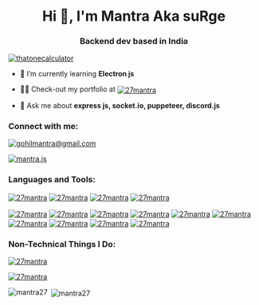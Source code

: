<h1 align="center">Hi 👋, I'm Mantra Aka suRge</h1>
<h3 align="center">Backend dev based in India</h3>


<a href="https://discord.gg/mG94DqX"><p><img align="center" src="https://discord.c99.nl/widget/theme-3/610432757113421834.png" alt="thatonecalculator"/></a>



- 🌱 I’m currently learning **Electron js**

- 👨‍💻 Check-out my portfolio at <a href="https://mantra.codes/" target="blank"><img align="center" src="https://img.shields.io/static/v1?&label=&message=mantra.codes/&color=36393f&" alt="27mantra"/></a>
<p>

- 💬 Ask me about **express js, socket.io, puppeteer, discord.js**


<h3 align="left">Connect with me:</h3>
<p align="left">
  <p>
  <a href="mailto:gohilmantra@gmail.com" target="blank"><img src="https://shields.io/badge/send_me-email-d44a3c?logo=gmail&style=for-the-badge" size=10% alt="gohilmantra@gmail.com"/></a>
  </p>
  
<a href="https://instagram.com/mantra.js" target="blank"><img align="center" src="https://img.shields.io/static/v1?logo=instagram&label=&message=Mantra.js&color=36393f&style=for-the-badge" alt="mantra.js"/></a>
</p>


<h3 align="left">Languages and Tools:</h3>
<p align="left"> 
  <a href="https://mantra.codes/" target="blank"><img align="center" src="https://img.shields.io/badge/npm-CB3837?style=for-the-badge&logo=npm&logoColor=white" alt="27mantra"/></a>
  <a href="https://mantra.codes/" target="blank"><img align="center" src="https://img.shields.io/badge/Node.js-339933?style=for-the-badge&logo=nodedotjs&logoColor=white" alt="27mantra"/></a>
  <a href="https://mantra.codes/" target="blank"><img align="center" src="https://img.shields.io/badge/Postman-FF6C37?style=for-the-badge&logo=Postman&logoColor=white" alt="27mantra"/></a>
  <a href="https://mantra.codes/" target="blank"><img align="center" src="https://img.shields.io/badge/Git-F05032?style=for-the-badge&logo=git&logoColor=white" alt="27mantra"/></a>
  
  <a href="https://mantra.codes/" target="blank"><img align="center" src="https://img.shields.io/badge/replit-667881?style=for-the-badge&logo=replit&logoColor=white" alt="27mantra"/></a>
  <a href="https://mantra.codes/" target="blank"><img align="center" src="https://img.shields.io/badge/manjaro-35BF5C?style=for-the-badge&logo=manjaro&logoColor=white" alt="27mantra"/></a>
  <a href="https://mantra.codes/" target="blank"><img align="center" src="https://img.shields.io/badge/Visual_Studio_Code-0078D4?style=for-the-badge&logo=visual%20studio%20code&logoColor=white" alt="27mantra"/></a>
  <a href="https://mantra.codes/" target="blank"><img align="center" src="https://img.shields.io/badge/HTML5-E34F26?style=for-the-badge&logo=html5&logoColor=white" alt="27mantra"/></a>
  <a href="https://mantra.codes/" target="blank"><img align="center" src="https://img.shields.io/badge/CSS3-1572B6?style=for-the-badge&logo=css3&logoColor=white" alt="27mantra"/></a>
  <a href="https://mantra.codes/" target="blank"><img align="center" src="https://img.shields.io/badge/JavaScript-323330?style=for-the-badge&logo=javascript&logoColor=F7DF1E" alt="27mantra"/></a>
  </a>
  <a href="https://mantra.codes/" target="blank"><img align="center" src="https://img.shields.io/badge/json-5E5C5C?style=for-the-badge&logo=json&logoColor=white" alt="27mantra"/></a>
  </a>
  <a href="https://mantra.codes/" target="blank"><img align="center" src="https://img.shields.io/badge/JavaScript-323330?style=for-the-badge&logo=javascript&logoColor=F7DF1E" alt="27mantra"/></a>
  </a>
  <a href="https://mantra.codes/" target="blank"><img align="center" src="https://img.shields.io/badge/C%2B%2B-00599C?style=for-the-badge&logo=c%2B%2B&logoColor=white" alt="27mantra"/></a>
  </a>
  <a href="https://mantra.codes/" target="blank"><img align="center" src="https://img.shields.io/badge/json-5E5C5C?style=for-the-badge&logo=json&logoColor=white" alt="27mantra"/></a>
  </a>
  </p>
  
   <h3 align="left">Non-Technical Things I Do:</h3>
   <p align="left"> 
  <a href="https://mantra.codes/" target="blank"><img align="center" src="https://img.shields.io/badge/Counter_Strike-000000?style=for-the-badge&logo=counter-strike&logoColor=white" alt="27mantra"/></a>
 
  <a href="https://mantra.codes/" target="blank"><img align="center" src="https://img.shields.io/badge/dogecoin-C2A633?style=for-the-badge&logo=dogecoin&logoColor=white" alt="27mantra"/></a>
    </p>
  
<p><img align="left" src="https://github-readme-stats.vercel.app/api/top-langs?username=mantra27&show_icons=true&locale=en&layout=compact" alt="mantra27" /></p>

<p>&nbsp;<img align="center" src="https://github-readme-stats.vercel.app/api?username=mantra27&show_icons=true&locale=en" alt="mantra27" /></p>
